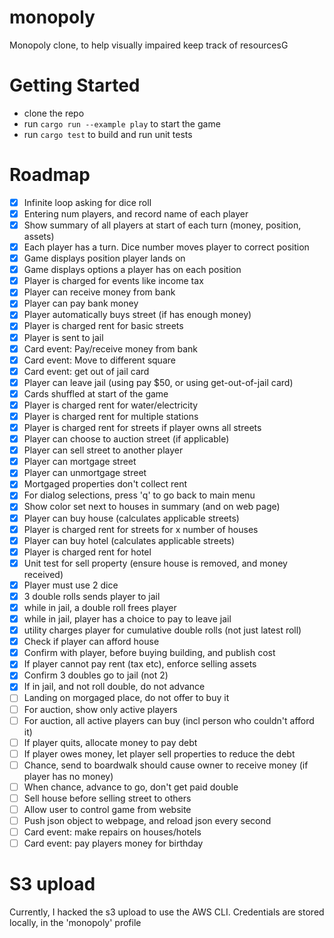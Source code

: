 # monopoly
Monopoly clone, to help visually impaired keep track of resourcesG

# Getting Started
- clone the repo
- run `cargo run --example play` to start the game
- run `cargo test` to build and run unit tests

# Roadmap 
- [x] Infinite loop asking for dice roll
- [x] Entering num players, and record name of each player
- [x] Show summary of all players at start of each turn (money, position, assets)
- [x] Each player has a turn. Dice number moves player to correct position
- [x] Game displays position player lands on
- [x] Game displays options a player has on each position
- [x] Player is charged for events like income tax
- [x] Player can receive money from bank
- [x] Player can pay bank money
- [x] Player automatically buys street (if has enough money)
- [x] Player is charged rent for basic streets
- [x] Player is sent to jail
- [x] Card event: Pay/receive money from bank
- [x] Card event: Move to different square
- [x] Card event: get out of jail card
- [x] Player can leave jail (using pay $50, or using get-out-of-jail card)
- [x] Cards shuffled at start of the game
- [x] Player is charged rent for water/electricity
- [x] Player is charged rent for multiple stations 
- [x] Player is charged rent for streets if player owns all streets
- [x] Player can choose to auction street (if applicable)
- [x] Player can sell street to another player
- [x] Player can mortgage street
- [x] Player can unmortgage street
- [x] Mortgaged properties don't collect rent
- [x] For dialog selections, press 'q' to go back to main menu
- [x] Show color set next to houses in summary (and on web page)
- [x] Player can buy house (calculates applicable streets)
- [x] Player is charged rent for streets for x number of houses
- [x] Player can buy hotel (calculates applicable streets)
- [x] Player is charged rent for hotel
- [x] Unit test for sell property (ensure house is removed, and money received)
- [x] Player must use 2 dice
- [x] 3 double rolls sends player to jail
- [x] while in jail, a double roll frees player
- [x] while in jail, player has a choice to pay to leave jail
- [x] utility charges player for cumulative double rolls (not just latest roll)
- [x] Check if player can afford house
- [x] Confirm with player, before buying building, and publish cost
- [x] If player cannot pay rent (tax etc), enforce selling assets
- [x] Confirm 3 doubles go to jail (not 2)
- [x] If in jail, and not roll double, do not advance
- [ ] Landing on morgaged place, do not offer to buy it
- [ ] For auction, show only active players
- [ ] For auction, all active players can buy (incl person who couldn't afford it)
- [ ] If player quits, allocate money to pay debt
- [ ] If player owes money, let player sell properties to reduce the debt
- [ ] Chance, send to boardwalk should cause owner to receive money (if player has no money)
- [ ] When chance, advance to go, don't get paid double
- [ ] Sell house before selling street to others
- [ ] Allow user to control game from website
- [ ] Push json object to webpage, and reload json every second
- [ ] Card event: make repairs on houses/hotels
- [ ] Card event: pay players money for birthday

# S3 upload
Currently, I hacked the s3 upload to use the AWS CLI. Credentials are stored locally, in the 'monopoly' profile
